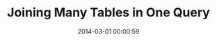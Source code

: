 ---
layout: sqlschool-lesson
category: "advanced"
title:  "Joining Many Tables in One Query"
date:   2014-03-01 00:00:59
---